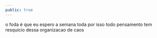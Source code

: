 ```yaml
---
public: true
---
```


o foda é que eu espero a semana toda por isso
todo pensamento tem resquicio dessa organizacao de caos
